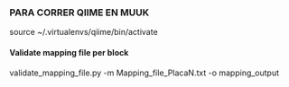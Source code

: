 
### PARA CORRER QIIME EN MUUK
source ~/.virtualenvs/qiime/bin/activate

#### Validate mapping file per block
validate_mapping_file.py -m Mapping_file_PlacaN.txt -o mapping_output
